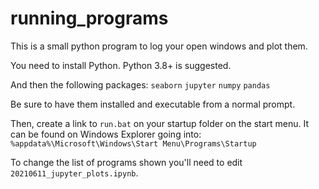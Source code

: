 # running_programs

This is a small python program to log your open windows and plot them.

You need to install Python. Python 3.8+ is suggested.

And then the following packages:
`seaborn`
`jupyter`
`numpy`
`pandas`

Be sure to have them installed and executable from a normal prompt.

Then, create a link to `run.bat` on your startup folder on the start menu.
It can be found on Windows Explorer going into: `%appdata%\Microsoft\Windows\Start Menu\Programs\Startup`

To change the list of programs shown you'll need to edit `20210611_jupyter_plots.ipynb`.
